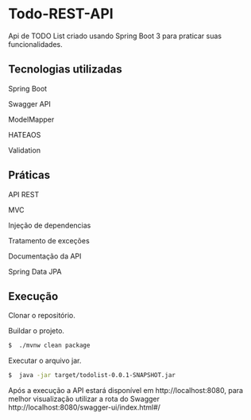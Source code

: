 # Todo-REST-API
Api de TODO List criado usando Spring Boot 3 para praticar suas funcionalidades.

## Tecnologias utilizadas
Spring Boot

Swagger API

ModelMapper

HATEAOS

Validation

## Práticas
API REST

MVC

Injeção de dependencias

Tratamento de exceções

Documentação da API

Spring Data JPA

## Execução
Clonar o repositório.

Buildar o projeto.

```bash
$  ./mvnw clean package
```

Executar o arquivo jar.

```bash
$  java -jar target/todolist-0.0.1-SNAPSHOT.jar
```


Após a execução a API estará disponível em http://localhost:8080, para melhor visualização utilizar a rota do Swagger http://localhost:8080/swagger-ui/index.html#/
